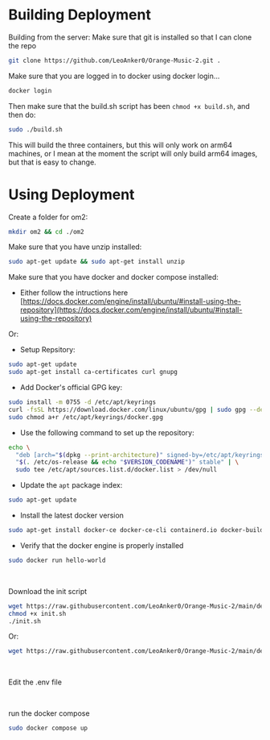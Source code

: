 # Building Deployment

Building from the server:
Make sure that git is installed so that I can clone the repo
```sh
git clone https://github.com/LeoAnker0/Orange-Music-2.git .
```
Make sure that you are logged in to docker using docker login...
```sh
docker login
```

Then make sure that the build.sh script has been `chmod +x build.sh`, and then do:
```sh
sudo ./build.sh
```

This will build the three containers, but this will only work on arm64 machines, or I mean at the moment the script will only build arm64 images, but that is easy to change.


# Using Deployment
Create a folder for om2:
```sh
mkdir om2 && cd ./om2
```

Make sure that you have unzip installed:
```sh
sudo apt-get update && sudo apt-get install unzip
```

Make sure that you have docker and docker compose installed:
* Either follow the intructions here [https://docs.docker.com/engine/install/ubuntu/#install-using-the-repository](https://docs.docker.com/engine/install/ubuntu/#install-using-the-repository)

Or:
* Setup Repsitory:
```sh
sudo apt-get update
sudo apt-get install ca-certificates curl gnupg
```
* Add Docker's official GPG key:
```sh
sudo install -m 0755 -d /etc/apt/keyrings
curl -fsSL https://download.docker.com/linux/ubuntu/gpg | sudo gpg --dearmor -o /etc/apt/keyrings/docker.gpg
sudo chmod a+r /etc/apt/keyrings/docker.gpg
```
* Use the following command to set up the repository:
```sh
echo \
  "deb [arch="$(dpkg --print-architecture)" signed-by=/etc/apt/keyrings/docker.gpg] https://download.docker.com/linux/ubuntu \
  "$(. /etc/os-release && echo "$VERSION_CODENAME")" stable" | \
  sudo tee /etc/apt/sources.list.d/docker.list > /dev/null
```
* Update the `apt` package index:
```sh
sudo apt-get update
```
* Install the latest docker version
```sh
sudo apt-get install docker-ce docker-ce-cli containerd.io docker-buildx-plugin docker-compose-plugin
```
* Verify that the docker engine is properly installed
```sh
sudo docker run hello-world
```

<br>

Download the init script

```sh
wget https://raw.githubusercontent.com/LeoAnker0/Orange-Music-2/main/deployment/init.sh
chmod +x init.sh
./init.sh
```
Or:
```sh
wget https://raw.githubusercontent.com/LeoAnker0/Orange-Music-2/main/deployment/init.sh && chmod +x init.sh && ./init.sh
```

<br>

Edit the .env file

<br>

run the docker compose
```sh
sudo docker compose up
```





